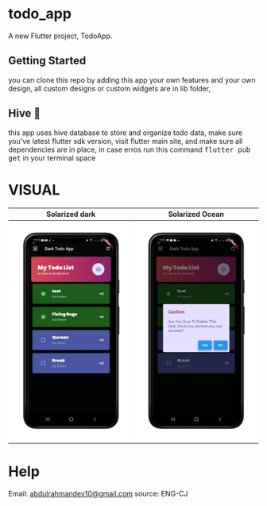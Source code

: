 # todo_app
A new Flutter project, TodoApp.


## Getting Started
you can clone this repo by adding this app your own features and your own design, 
all custom designs or custom widgets are in <kdb> lib </kbd> folder,

## Hive 📙
this app uses hive database to store and organize todo data, make sure you've latest flutter sdk version,
visit flutter  main site, and make sure all dependencies are in place, in case erros run this command <kbd> flutter pub get</kbd> in your terminal space

# VISUAL
Solarized dark             |  Solarized Ocean         | 
:-------------------------:|:-------------------------:
![](1.png)  |  ![](2.png)


# Help
Email: abdulrahmandev10@gmail.com
source: ENG-CJ

